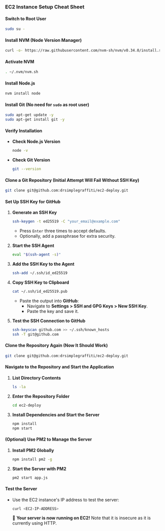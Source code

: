 ### EC2 Instance Setup Cheat Sheet

#### Switch to Root User

```bash
sudo su -
```

#### Install NVM (Node Version Manager)

```bash
curl -o- https://raw.githubusercontent.com/nvm-sh/nvm/v0.34.0/install.sh | bash
```

#### Activate NVM

```bash
. ~/.nvm/nvm.sh
```

#### Install Node.js

```bash
nvm install node
```

#### Install Git (No need for `sudo` as root user)

```bash
sudo apt-get update -y
sudo apt-get install git -y
```

#### Verify Installation

- **Check Node.js Version**
  ```bash
  node -v
  ```
- **Check Git Version**
  ```bash
  git --version
  ```

#### Clone a Git Repository (Initial Attempt Will Fail Without SSH Key)

```bash
git clone git@github.com:drsimplegraffiti/ec2-deploy.git
```

#### Set Up SSH Key for GitHub

1. **Generate an SSH Key**

   ```bash
   ssh-keygen -t ed25519 -C "your_email@example.com"
   ```

   - Press `Enter` three times to accept defaults.
   - Optionally, add a passphrase for extra security.

2. **Start the SSH Agent**

   ```bash
   eval "$(ssh-agent -s)"
   ```

3. **Add the SSH Key to the Agent**

   ```bash
   ssh-add ~/.ssh/id_ed25519
   ```

4. **Copy SSH Key to Clipboard**

   ```bash
   cat ~/.ssh/id_ed25519.pub
   ```

   - Paste the output into **GitHub**:
     - Navigate to **Settings > SSH and GPG Keys > New SSH Key**.
     - Paste the key and save it.

5. **Test the SSH Connection to GitHub**
   ```bash
   ssh-keyscan github.com >> ~/.ssh/known_hosts
   ssh -T git@github.com
   ```

#### Clone the Repository Again (Now It Should Work)

```bash
git clone git@github.com:drsimplegraffiti/ec2-deploy.git
```

#### Navigate to the Repository and Start the Application

1. **List Directory Contents**

   ```bash
   ls -la
   ```

2. **Enter the Repository Folder**

   ```bash
   cd ec2-deploy
   ```

3. **Install Dependencies and Start the Server**
   ```bash
   npm install
   npm start
   ```

#### (Optional) Use PM2 to Manage the Server

1. **Install PM2 Globally**

   ```bash
   npm install pm2 -g
   ```

2. **Start the Server with PM2**
   ```bash
   pm2 start app.js
   ```

#### Test the Server

- Use the EC2 instance's IP address to test the server:
  ```bash
  curl <EC2-IP-ADDRESS>
  ```
  🎉 **Your server is now running on EC2!** Note that it is insecure as it is currently using HTTP.
